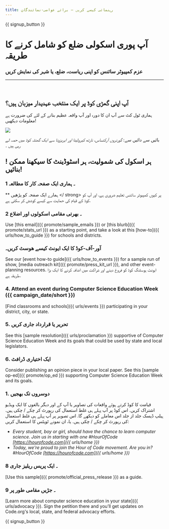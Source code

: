```yaml
---
title: رہنمائی کیسے کریں – برائے عوامی-نمائندگان
---
```


{{ signup_button }}

# آپ پوری اسکولی ضلع کو شامل کرنے کا طریقہ

### عزم کمپیوٹر سائنس کو اپنی ریاست، ضلع، یا شہر کی نمایش کریں

* * *

</br>

## آپ اپنی گھڑی کوڈ پر ایک منتخب عہدیدار میزبان ہیں؟

[](/files/elected-official.pdf) ہماری ٹول کٹ سے آپ ان کا دورہ اور آپ واقعہ عظیم بنانے کے لئے کی ضرورت ہے معلومات دیکھیں!

![](/images/fit-800/hoc_govs.png)

بائیں سے دائیں سے: *گورنروں آرکنساس، نارتھ کیرولینا اور ایریزونا سے ایک گھنٹہ کوڈ میں حصہ لے رہی ہیں ۔*

## ! ہر اسکول کی شمولیت، ہر اسٹوڈینٹ کا سیکھنا ممکن بنائیں!

### 1 ۔ ہماری ایک صفحہ کار کا مطالعہ

** ہمارے ایک صفحہ کو پڑھیں </ strong> پر کیوں کمپیوٹر سائنس تعلیم ضروری ہے، اور آپ کو کوڈ کے قیام کی حمایت سے کیسے کوشش کر سکتی ہے.</p> 

### 2 ۔ بھرتی مقامی اسکولوں اور اضلاع

Use [this email]({{ promote/sample_emails }}) or [this blurb]({{ promote/stats_url }}) as a starting point, and take a look at this [how-to]({{ urls/how_to_guide }}) for schools and districts.

### آور-آف-کوڈ کا ایک ایونٹ کیسے ھوسٹ کریں۔

See our [event how-to guide]({{ urls/how_to_events }}) for a sample run of show, [media outreach kit]({{ promote/press_kit_url }}), and other event-planning resources. ایونٹ ہوسٹنگ کوڈ کو فروغ دینے اور شراکت میں اضافہ کرنے کا ایک بڑا طریقہ ہے.

### 4. Attend an event during Computer Science Education Week ({{ campaign_date/short }})

[Find classrooms and schools]({{ urls/events }}) participating in your district, city, or state.

### 5. تحریر یا قرارداد جاری کریں

See this [sample resolution]({{ urls/proclamation }}) supportive of Computer Science Education Week and its goals that could be used by state and local legislators.

### 6. ایک اختیاری ڈرافٹ

Consider publishing an opinion piece in your local paper. See this [sample op-ed]({{ promote/op_ed }}) supporting Computer Science Education Week and its goals.

### 1. دوسروں تک بھجیں

 قیامت کا کوڈ کرتے ہوئے واقعات کی تصاویر یا آپ کے اور دیگر بالغوں کا ایک ویڈیو اشتراک کریں. اس کوڈ پر آپ پہلے ہی غلط استعمال کی رپورٹ کر چکے / چکی ہیں. ہیلپ ڈیسک جلد از جلد اس معاملے کو دیکھے گا. اس تصویر پر آپ پہلے ہی غلط استعمال کی رپورٹ کر چکے / چکی ہیں. یا، ان نمونے ٹویٹس کا استعمال کریں:</p> 

- *Every student, boy or girl, should have the chance to learn computer science. Join us in starting with one #HourOfCode [https://hourofcode.com]({{ urls/home }})*
- *Today, we're proud to join the Hour of Code movement. Are you in? #HourOfCode [https://hourofcode.com]({{ urls/home }})*

### 8 ۔ ایک پریس ریلیز جاری

[Use this sample]({{ promote/official_press_release }}) as a guide.

### 9 ۔ جڑیں مقامی طور پر

[Learn more about computer science education in your state]({{ urls/advocacy }}). Sign the petition there and you’ll get updates on Code.org's local, state, and federal advocacy efforts.

{{ signup_button }}